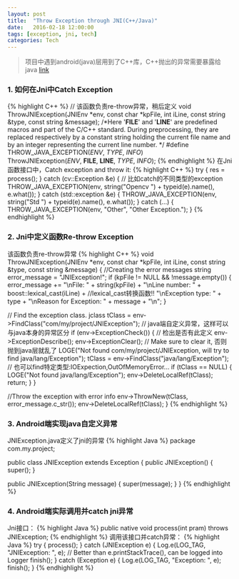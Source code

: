 ```yaml
---
layout: post
title:  "Throw Exception through JNI(C++/Java)"
date:   2016-02-18 12:00:00
tags: [exception, jni, tech]
categories: Tech
---
```


>  项目中遇到android(java)层用到了C++库，C++抛出的异常需要暴露给java
[link](http://www.codeproject.com/Articles/17558/Exception-handling-in-JNI)

### 1. 如何在Jni中Catch Exception
{% highlight C++ %}
// 该函数负责re-throw异常，稍后定义
void ThrowJNIException(JNIEnv *env, const char *kpFile, int iLine, const string &type, const string &message);
/*Here '__FILE__' and '__LINE__' are predefined macros and part of the C/C++ standard.
  During preprocessing, they are replaced respectively by a constant string
  holding the current file name and by an integer representing the current line number.
  */
#define THROW_JAVA_EXCEPTION(_ENV_, _TYPE_, _INFO_) \
   ThrowJNIException(_ENV_, __FILE__, __LINE__, _TYPE_, _INFO_);
{% endhighlight %}
在Jni函数接口中，Catch exception and throw it:
{% highlight C++ %}
try {
  res = process();
} catch (cv::Exception &e) {  // 比如catch的不同类型的exception
  THROW_JAVA_EXCEPTION(env, string("Opencv ") + typeid(e).name(), e.what());
} catch (std::exception &e) {
  THROW_JAVA_EXCEPTION(env, string("Std ") + typeid(e).name(), e.what());
} catch (...) {
  THROW_JAVA_EXCEPTION(env, "Other", "Other Exception.");
}
{% endhighlight %}

### 2. Jni中定义函数Re-throw Exception
该函数负责re-throw异常
{% highlight C++ %}
void ThrowJNIException(JNIEnv *env, const char *kpFile, int iLine, const string &type, const string &message) {
  //Creating the error messages
  string error_message = "JNIException!";
  if (kpFile != NULL && !message.empty()) {
    error_message += "\nFile: " + string(kpFile) +
                     "\nLine number: " + boost::lexical_cast<string>(iLine) + //lexical_cast转换函数!!
                     "\nException type: " + type +
                     "\nReason for Exception: " + message + "\n";
  }

  // Find the exception class.
  jclass tClass = env->FindClass("com/my/project/JNIException");  // java端自定义异常，这样可以与java本身的异常区分
  if (env->ExceptionCheck()) {  // 检出是否有此定义
    env->ExceptionDescribe();
    env->ExceptionClear();  // Make sure to clear it, 否则抛到java层就乱了
    LOGE("Not found com/my/project/JNIException, will try to find java/lang/Exception");
    tClass = env->FindClass("java/lang/Exception");  // 也可以find特定类型:IOExpection,OutOfMemoryError...
    if (tClass == NULL) {
      LOGE("Not found java/lang/Exception");
      env->DeleteLocalRef(tClass);
      return;
    }
  }

  //Throw the exception with error info
  env->ThrowNew(tClass, error_message.c_str());
  env->DeleteLocalRef(tClass);
}
{% endhighlight %}

### 3. Android端实现java自定义异常
JNIException.java定义了jni的异常
{% highlight Java %}
package com.my.project;

public class JNIException extends Exception {
  public JNIException() {
      super();
  }

  public JNIException(String message) {
      super(message);
  }
}
{% endhighlight %}

### 4. Android端实际调用并catch jni异常
Jni接口：
{% highlight Java %}
public native void process(int pram) throws JNIException;
{% endhighlight %}
调用该接口并catch异常：
{% highlight Java %}
try {
  process();
} catch (JNIException e) {
  Log.e(LOG_TAG, "JNIException: ", e);  // Better than e.printStackTrace(), can be logged into Logger
  finish();
} catch (Exception e) {
  Log.e(LOG_TAG, "Exception: ", e);
  finish();
}
{% endhighlight %}